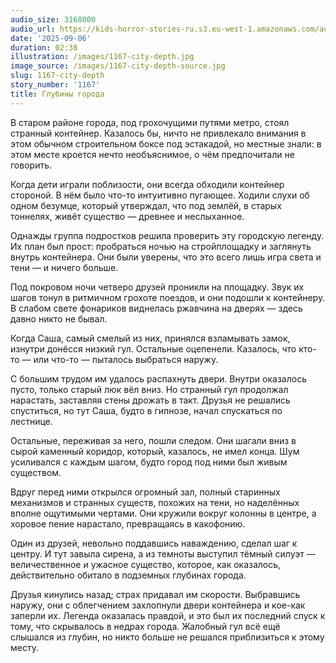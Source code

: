 ```yaml
---
audio_size: 3168000
audio_url: https://kids-horror-stories-ru.s3.eu-west-1.amazonaws.com/audio/1167-city-depth.mp3
date: '2025-09-06'
duration: 02:38
illustration: /images/1167-city-depth.jpg
image_source: /images/1167-city-depth-source.jpg
slug: 1167-city-depth
story_number: '1167'
title: Глубины города
---
```


В старом районе города, под грохочущими путями метро, стоял странный контейнер. Казалось бы, ничто не привлекало внимания в этом обычном строительном боксе под эстакадой, но местные знали: в этом месте кроется нечто необъяснимое, о чём предпочитали не говорить.

Когда дети играли поблизости, они всегда обходили контейнер стороной. В нём было что-то интуитивно пугающее. Ходили слухи об одном безумце, который утверждал, что под землёй, в старых тоннелях, живёт существо — древнее и неслыханное.

Однажды группа подростков решила проверить эту городскую легенду. Их план был прост: пробраться ночью на стройплощадку и заглянуть внутрь контейнера. Они были уверены, что это всего лишь игра света и тени — и ничего больше.

Под покровом ночи четверо друзей проникли на площадку. Звук их шагов тонул в ритмичном грохоте поездов, и они подошли к контейнеру. В слабом свете фонариков виднелась ржавчина на дверях — здесь давно никто не бывал.

Когда Саша, самый смелый из них, принялся взламывать замок, изнутри донёсся низкий гул. Остальные оцепенели. Казалось, что кто-то — или что-то — пыталось выбраться наружу.

С большим трудом им удалось распахнуть двери. Внутри оказалось пусто, только старый люк вёл вниз. Но странный гул продолжал нарастать, заставляя стены дрожать в такт. Друзья не решались спуститься, но тут Саша, будто в гипнозе, начал спускаться по лестнице.

Остальные, переживая за него, пошли следом. Они шагали вниз в сырой каменный коридор, который, казалось, не имел конца. Шум усиливался с каждым шагом, будто город под ними был живым существом.

Вдруг перед ними открылся огромный зал, полный старинных механизмов и странных существ, похожих на тени, но наделённых вполне ощутимыми чертами. Они кружили вокруг колонны в центре, а хоровое пение нарастало, превращаясь в какофонию.

Один из друзей, невольно поддавшись наваждению, сделал шаг к центру. И тут завыла сирена, а из темноты выступил тёмный силуэт — величественное и ужасное существо, которое, как оказалось, действительно обитало в подземных глубинах города.

Друзья кинулись назад; страх придавал им скорости. Выбравшись наружу, они с облегчением захлопнули двери контейнера и кое-как заперли их. Легенда оказалась правдой, и это был их последний спуск к тому, что скрывалось в недрах города. Жалобный гул всё ещё слышался из глубин, но никто больше не решался приблизиться к этому месту.
